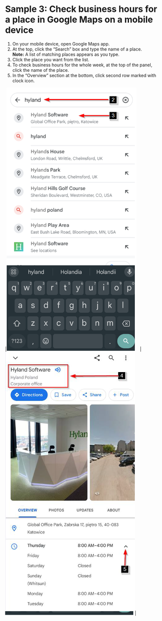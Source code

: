 # Sample 3: Check business hours for a place in Google Maps on a mobile device

1. On your mobile device, open Google Maps app.
2. At the top, click the “Search” box and type the name of a place.  
**Note:** A list of matching places appears as you type. 
3. Click the place you want from the list. 
4. To check business hours for the whole week, at the top of the panel, click the name of the place. 
5. In the “Overview” section at the bottom, click second row marked with clock icon.

|![Image with steps](img_steps-1.png)&nbsp;&nbsp;&nbsp;|&nbsp;&nbsp;&nbsp;![Image with steps](img_steps-2.png)|